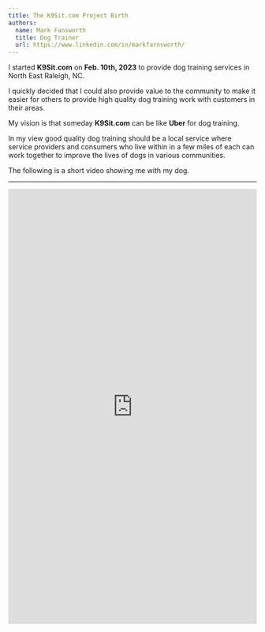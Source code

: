 ```yaml
---
title: The K9Sit.com Project Birth
authors:
  name: Mark Fansworth
  title: Dog Trainer
  url: https://www.linkedin.com/in/markfarnsworth/
---
```

I started **K9Sit.com** on <b>Feb. 10th, 2023</b> to provide dog training
services in North East Raleigh, NC.

I quickly decided that I could also provide value to the community to make it
easier for others to provide high quality dog training work with customers in
their areas.

My vision is that someday **K9Sit.com** can be like **Uber** for dog training.

In my view good quality dog training should be a local service where service
providers and consumers who live within in a few miles of each can work
together to improve the lives of dogs in various communities.

The following is a short video showing me with my dog.

<hr/>

<iframe
allowfullscreen
frameborder="0"
height="881"
src="https://www.youtube.com/embed/AxVMHu9aWJ0"
title="Rainy days with Tig"
width="100%"
/>
